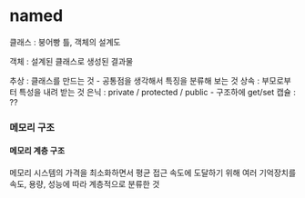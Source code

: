 # named

클래스 : 붕어빵 틀, 객체의 설계도

객체 : 설계된 클래스로 생성된 결과물 

추상 : 클래스를 만드는 것 
         - 공통점을 생각해서 특징을 분류해 보는 것 
상속 : 부모로부터 특성을 내려 받는 것
은닉 : private / protected / public 
         - 구조하에 get/set 
캡슐 :  ?? 


### 메모리 구조  
#### 메모리 계층 구조  
메모리 시스템의 가격을 최소화하면서 평균 접근 속도에 도달하기 위해 여러 기억장치를 속도, 용량, 성능에 따라 계층적으로 분류한 것  